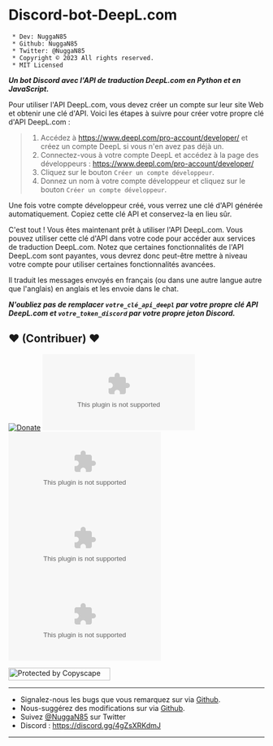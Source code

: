 # Discord-bot-DeepL.com

```
 * Dev: NuggaN85
 * Github: NuggaN85
 * Twitter: @NuggaN85
 * Copyright © 2023 All rights reserved.
 * MIT Licensed
```

___Un bot Discord avec l'API de traduction DeepL.com en Python et en JavaScript.___ 

Pour utiliser l'API DeepL.com, vous devez créer un compte sur leur site Web et obtenir une clé d'API. Voici les étapes à suivre pour créer votre propre clé d'API DeepL.com :

>1. Accédez à https://www.deepl.com/pro-account/developer/ et créez un compte DeepL si vous n'en avez pas déjà un.
>2. Connectez-vous à votre compte DeepL et accédez à la page des développeurs : https://www.deepl.com/pro-account/developer/
>3. Cliquez sur le bouton `Créer un compte développeur`.
>4. Donnez un nom à votre compte développeur et cliquez sur le bouton `Créer un compte développeur`.

Une fois votre compte développeur créé, vous verrez une clé d'API générée automatiquement. Copiez cette clé API et conservez-la en lieu sûr.

C'est tout ! Vous êtes maintenant prêt à utiliser l'API DeepL.com. Vous pouvez utiliser cette clé d'API dans votre code pour accéder aux services de traduction DeepL.com. Notez que certaines fonctionnalités de l'API DeepL.com sont payantes, vous devrez donc peut-être mettre à niveau votre compte pour utiliser certaines fonctionnalités avancées.

Il traduit les messages envoyés en français (ou dans une autre langue autre que l'anglais) en anglais et les envoie dans le chat.

___N'oubliez pas de remplacer `votre_clé_api_deepl` par votre propre clé API DeepL.com et `votre_token_discord` par votre propre jeton Discord.___

## <strong>❤️</strong> (Contribuer) <strong>❤️</strong>

[![Donate](https://img.shields.io/badge/paypal-donate-yellow.svg?style=flat)](https://www.paypal.me/nuggan85) [![GitHub issues](https://img.shields.io/github/issues/NuggaN85/Discord-bot-DeepL.com)](https://github.com/NuggaN85/Discord-bot-DeepL.com/issues) [![GitHub forks](https://img.shields.io/github/forks/NuggaN85/Discord-bot-DeepL.com)](https://github.com/NuggaN85/Discord-bot-DeepL.com/network) [![GitHub stars](https://img.shields.io/github/stars/NuggaN85/Discord-bot-DeepL.com)](https://github.com/NuggaN85/Discord-bot-DeepL.com/stargazers) [![GitHub license](https://img.shields.io/github/license/NuggaN85/Discord-bot-DeepL.com)](https://github.com/NuggaN85/Discord-bot-DeepL.com)

<a target="_blank" href="http://www.copyscape.com/"><img src="http://banners.copyscape.com/img/copyscape-banner-white-200x25.png" width="200" height="25" border="0" alt="Protected by Copyscape" title="Protected by Copyscape Plagiarism Checker - Do not copy content from this page." /></a>

--------------------------------------------------------------------------------------------------------------------------------------

- Signalez-nous les bugs que vous remarquez sur via [Github](https://github.com/NuggaN85/Discord-bot-DeepL.com/issues/2).
- Nous-suggérez des modifications sur via [Github](https://github.com/NuggaN85/Discord-bot-DeepL.com/issues/3).
- Suivez [@NuggaN85](https://twitter.com/NuggaN85) sur Twitter
- Discord : https://discord.gg/4gZsXRKdmJ

--------------------------------------------------------------------------------------------------------------------------------------
